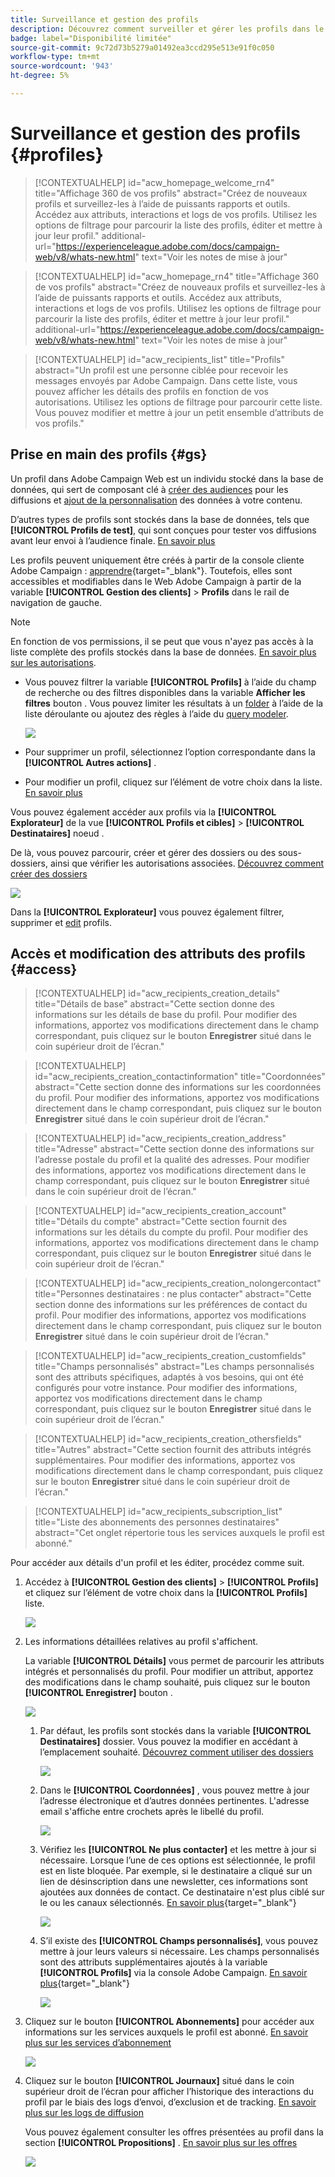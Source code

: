 ```yaml
---
title: Surveillance et gestion des profils
description: Découvrez comment surveiller et gérer les profils dans le Web de Campaign.
badge: label="Disponibilité limitée"
source-git-commit: 9c72d73b5279a01492ea3ccd295e513e91f0c050
workflow-type: tm+mt
source-wordcount: '943'
ht-degree: 5%

---
```


# Surveillance et gestion des profils {#profiles}

>[!CONTEXTUALHELP]
>id="acw_homepage_welcome_rn4"
>title="Affichage 360 de vos profils"
>abstract="Créez de nouveaux profils et surveillez-les à l’aide de puissants rapports et outils. Accédez aux attributs, interactions et logs de vos profils. Utilisez les options de filtrage pour parcourir la liste des profils, éditer et mettre à jour leur profil."
>additional-url="https://experienceleague.adobe.com/docs/campaign-web/v8/whats-new.html" text="Voir les notes de mise à jour"

<!--TO REMOVE BELOW-->
>[!CONTEXTUALHELP]
>id="acw_homepage_rn4"
>title="Affichage 360 de vos profils"
>abstract="Créez de nouveaux profils et surveillez-les à l’aide de puissants rapports et outils. Accédez aux attributs, interactions et logs de vos profils. Utilisez les options de filtrage pour parcourir la liste des profils, éditer et mettre à jour leur profil."
>additional-url="https://experienceleague.adobe.com/docs/campaign-web/v8/whats-new.html" text="Voir les notes de mise à jour"

<!--TO REMOVE ABOVE-->


>[!CONTEXTUALHELP]
>id="acw_recipients_list"
>title="Profils"
>abstract="Un profil est une personne ciblée pour recevoir les messages envoyés par Adobe Campaign. Dans cette liste, vous pouvez afficher les détails des profils en fonction de vos autorisations. Utilisez les options de filtrage pour parcourir cette liste. Vous pouvez modifier et mettre à jour un petit ensemble d’attributs de vos profils."

## Prise en main des profils {#gs}

Un profil dans Adobe Campaign Web est un individu stocké dans la base de données, qui sert de composant clé à [créer des audiences](create-audience.md) pour les diffusions et [ajout de la personnalisation](../personalization/personalize.md) des données à votre contenu.

D’autres types de profils sont stockés dans la base de données, tels que **[!UICONTROL Profils de test]**, qui sont conçues pour tester vos diffusions avant leur envoi à l’audience finale. [En savoir plus](test-profiles.md)

Les profils peuvent uniquement être créés à partir de la console cliente Adobe Campaign : [apprendre](https://experienceleague.adobe.com/docs/campaign/campaign-v8/audience/add-profiles/create-profiles.html){target="_blank"}. Toutefois, elles sont accessibles et modifiables dans le Web Adobe Campaign à partir de la variable **[!UICONTROL Gestion des clients]** > **Profils** dans le rail de navigation de gauche.

>[!NOTE]
>
>En fonction de vos permissions, il se peut que vous n&#39;ayez pas accès à la liste complète des profils stockés dans la base de données. [En savoir plus sur les autorisations](../get-started/permissions.md).

* Vous pouvez filtrer la variable **[!UICONTROL Profils]** à l’aide du champ de recherche ou des filtres disponibles dans la variable **Afficher les filtres** bouton . Vous pouvez limiter les résultats à un [folder](../get-started/permissions.md#folders) à l’aide de la liste déroulante ou ajoutez des règles à l’aide du [query modeler](../query/query-modeler-overview.md).

  ![](assets/profiles-list-filters.png)

* Pour supprimer un profil, sélectionnez l’option correspondante dans la **[!UICONTROL Autres actions]** .

* Pour modifier un profil, cliquez sur l’élément de votre choix dans la liste. [En savoir plus](#access)

Vous pouvez également accéder aux profils via la **[!UICONTROL Explorateur]** de la vue **[!UICONTROL Profils et cibles]** > **[!UICONTROL Destinataires]** noeud .

De là, vous pouvez parcourir, créer et gérer des dossiers ou des sous-dossiers, ainsi que vérifier les autorisations associées. [Découvrez comment créer des dossiers](../get-started/permissions.md#folders)

![](assets/profiles-explorer-folder.png)

Dans la **[!UICONTROL Explorateur]** vous pouvez également filtrer, supprimer et [edit](#access) profils.

## Accès et modification des attributs des profils {#access}

>[!CONTEXTUALHELP]
>id="acw_recipients_creation_details"
>title="Détails de base"
>abstract="Cette section donne des informations sur les détails de base du profil. Pour modifier des informations, apportez vos modifications directement dans le champ correspondant, puis cliquez sur le bouton **Enregistrer** situé dans le coin supérieur droit de l’écran."

>[!CONTEXTUALHELP]
>id="acw_recipients_creation_contactinformation"
>title="Coordonnées"
>abstract="Cette section donne des informations sur les coordonnées du profil. Pour modifier des informations, apportez vos modifications directement dans le champ correspondant, puis cliquez sur le bouton **Enregistrer** situé dans le coin supérieur droit de l’écran."

>[!CONTEXTUALHELP]
>id="acw_recipients_creation_address"
>title="Adresse"
>abstract="Cette section donne des informations sur l’adresse postale du profil et la qualité des adresses. Pour modifier des informations, apportez vos modifications directement dans le champ correspondant, puis cliquez sur le bouton **Enregistrer** situé dans le coin supérieur droit de l’écran."

>[!CONTEXTUALHELP]
>id="acw_recipients_creation_account"
>title="Détails du compte"
>abstract="Cette section fournit des informations sur les détails du compte du profil. Pour modifier des informations, apportez vos modifications directement dans le champ correspondant, puis cliquez sur le bouton **Enregistrer** situé dans le coin supérieur droit de l’écran."

>[!CONTEXTUALHELP]
>id="acw_recipients_creation_nolongercontact"
>title="Personnes destinataires : ne plus contacter"
>abstract="Cette section donne des informations sur les préférences de contact du profil. Pour modifier des informations, apportez vos modifications directement dans le champ correspondant, puis cliquez sur le bouton **Enregistrer** situé dans le coin supérieur droit de l’écran."

>[!CONTEXTUALHELP]
>id="acw_recipients_creation_customfields"
>title="Champs personnalisés"
>abstract="Les champs personnalisés sont des attributs spécifiques, adaptés à vos besoins, qui ont été configurés pour votre instance. Pour modifier des informations, apportez vos modifications directement dans le champ correspondant, puis cliquez sur le bouton **Enregistrer** situé dans le coin supérieur droit de l’écran."

>[!CONTEXTUALHELP]
>id="acw_recipients_creation_othersfields"
>title="Autres"
>abstract="Cette section fournit des attributs intégrés supplémentaires. Pour modifier des informations, apportez vos modifications directement dans le champ correspondant, puis cliquez sur le bouton **Enregistrer** situé dans le coin supérieur droit de l’écran."

>[!CONTEXTUALHELP]
>id="acw_recipients_subscription_list"
>title="Liste des abonnements des personnes destinataires"
>abstract="Cet onglet répertorie tous les services auxquels le profil est abonné."

Pour accéder aux détails d&#39;un profil et les éditer, procédez comme suit.

1. Accédez à **[!UICONTROL Gestion des clients]** > **[!UICONTROL Profils]** et cliquez sur l’élément de votre choix dans la **[!UICONTROL Profils]** liste.

   ![](assets/profiles-list-select.png)

1. Les informations détaillées relatives au profil s&#39;affichent.

   La variable **[!UICONTROL Détails]** vous permet de parcourir les attributs intégrés et personnalisés du profil. Pour modifier un attribut, apportez des modifications dans le champ souhaité, puis cliquez sur le bouton **[!UICONTROL Enregistrer]** bouton .

   ![](assets/profile-details.png)

   1. Par défaut, les profils sont stockés dans la variable **[!UICONTROL Destinataires]** dossier. Vous pouvez la modifier en accédant à l’emplacement souhaité. [Découvrez comment utiliser des dossiers](../get-started/permissions.md#folders)

      ![](assets/profile-folder.png)

   1. Dans le **[!UICONTROL Coordonnées]** , vous pouvez mettre à jour l’adresse électronique et d’autres données pertinentes. L&#39;adresse email s&#39;affiche entre crochets après le libellé du profil.

      ![](assets/profile-address.png)

   1. Vérifiez les **[!UICONTROL Ne plus contacter]** et les mettre à jour si nécessaire. Lorsque l’une de ces options est sélectionnée, le profil est en liste bloquée. Par exemple, si le destinataire a cliqué sur un lien de désinscription dans une newsletter, ces informations sont ajoutées aux données de contact. Ce destinataire n&#39;est plus ciblé sur le ou les canaux sélectionnés. [En savoir plus](https://experienceleague.adobe.com/docs/campaign/campaign-v8/send/failures/quarantines.html){target="_blank"}

      ![](assets/profile-no-longer-contact.png)

   1. S’il existe des **[!UICONTROL Champs personnalisés]**, vous pouvez mettre à jour leurs valeurs si nécessaire. Les champs personnalisés sont des attributs supplémentaires ajoutés à la variable **[!UICONTROL Profils]** via la console Adobe Campaign. [En savoir plus](https://experienceleague.adobe.com/docs/campaign/campaign-v8/developer/shemas-forms/extend-schema.html){target="_blank"}

      ![](assets/profile-custom-fields.png)

1. Cliquez sur le bouton **[!UICONTROL Abonnements]** pour accéder aux informations sur les services auxquels le profil est abonné. [En savoir plus sur les services d’abonnement](manage-services.md)

   ![](assets/profile-subscriptions.png)

1. Cliquez sur le bouton **[!UICONTROL Journaux]** situé dans le coin supérieur droit de l’écran pour afficher l’historique des interactions du profil par le biais des logs d’envoi, d’exclusion et de tracking. [En savoir plus sur les logs de diffusion](../monitor/delivery-logs.md)

   Vous pouvez également consulter les offres présentées au profil dans la section **[!UICONTROL Propositions]** . [En savoir plus sur les offres](../msg/offers.md)

   ![](assets/profile-logs.png)

